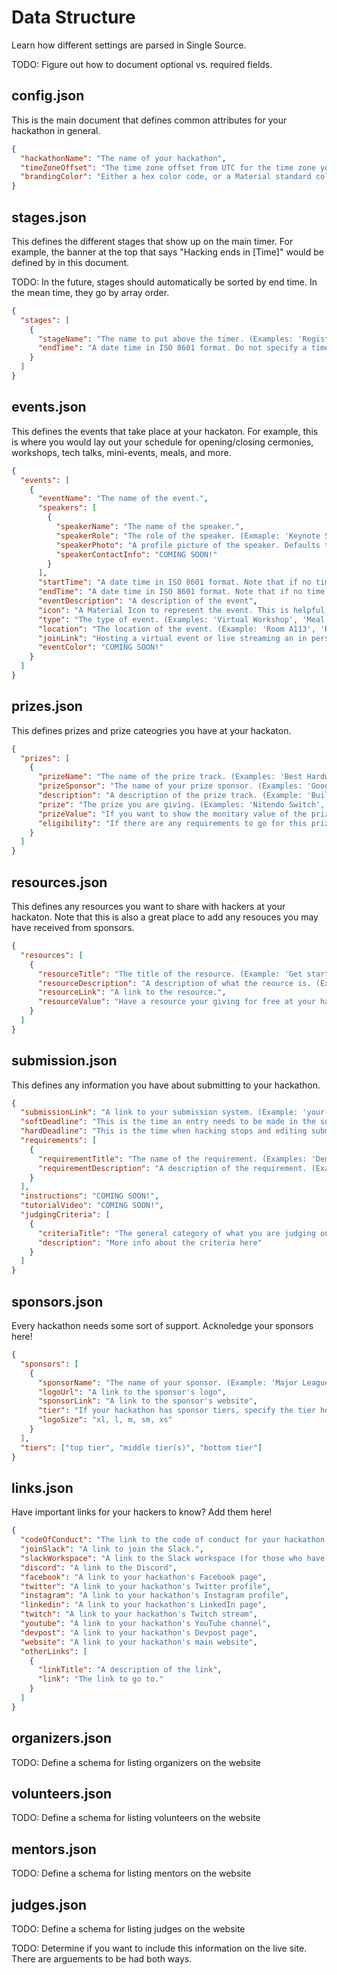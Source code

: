 # Data Structure

Learn how different settings are parsed in Single Source.

TODO: Figure out how to document optional vs. required fields.

## config.json

This is the main document that defines common attributes for your hackathon in general.

```json
{
  "hackathonName": "The name of your hackathon",
  "timeZoneOffset": "The time zone offset from UTC for the time zone you are in. Pay special attention to standard time vs. daylight saving time. (Examples: -4, 1, 9.5, '-4', '+1', '-4:00', '+1:00', '+9:30').",
  "brandingColor": "Either a hex color code, or a Material standard color (Example: 'Red' or 'Red[500]'). For more information, check out https://material.io/design/color/the-color-system.html#tools-for-picking-colors/"
}
```

## stages.json

This defines the different stages that show up on the main timer. For example, the banner at the top that says "Hacking ends in [Time]" would be defined by in this document.

TODO: In the future, stages should automatically be sorted by end time. In the mean time, they go by array order.

```json
{
  "stages": [
    {
      "stageName": "The name to put above the timer. (Examples: 'Registration Closes', 'Opening Cermoney Starts', 'Hacking Ends', 'Judging Starts', etc.).",
      "endTime": "A date time in ISO 8601 format. Do not specify a time zone, it defaults to the timezone declared in config.json. (Example: '2020-08-30T13:00')."
    }
  ]
}
```

## events.json

This defines the events that take place at your hackaton. For example, this is where you would lay out your schedule for opening/closing cermonies, workshops, tech talks, mini-events, meals, and more.

```json
{
  "events": [
    {
      "eventName": "The name of the event.",
      "speakers": [
        {
          "speakerName": "The name of the speaker.",
          "speakerRole": "The role of the speaker. (Exmaple: 'Keynote Speaker', 'Tech Talk Presenter', 'Moderater', 'Panalist', 'Facilitator', 'A/V Coordinator', 'Volunteer', etc.).",
          "speakerPhoto": "A profile picture of the speaker. Defaults to an avitar if not defined.",
          "speakerContactInfo": "COMING SOON!"
        }
      ],
      "startTime": "A date time in ISO 8601 format. Note that if no time zone is specified, it defaults to the timezone declared in config.json.",
      "endTime": "A date time in ISO 8601 format. Note that if no time zone is specified, it defaults to the timezone declared in config.json.",
      "eventDescription": "A description of the event",
      "icon": "A Material Icon to represent the event. This is helpful to mark the type of events via a symbol. Defaults to calendar_today if not defined. For more info on Material icons, check out https://material.io/resources/icons/?style=baseline",
      "type": "The type of event. (Examples: 'Virtual Workshop', 'Meal', 'Mini-Event', 'Virtual Networking', etc.).",
      "location": "The location of the event. (Example: 'Room A113', 'Registration Desk', 'Main Lobby', etc.).",
      "joinLink": "Hosting a virtual event or live streaming an in person event? Add the link here! Goes live to hackers 10 minutes before the scheduled start time",
      "eventColor": "COMING SOON!"
    }
  ]
}
```

## prizes.json

This defines prizes and prize cateogries you have at your hackaton.

```json
{
  "prizes": [
    {
      "prizeName": "The name of the prize track. (Examples: 'Best Hardware Hack', 'Most Creative Hack', '1st Place', etc.).",
      "prizeSponsor": "The name of your prize sponsor. (Examples: 'Google Cloud Platform', 'MLH', etc.).",
      "description": "A description of the prize track. (Example: 'Build something fun to remember the Summer with.').",
      "prize": "The prize you are giving. (Examples: 'Nitendo Switch', '$100 Amazon Gift Card', 'Inteview with a VC', etc.).",
      "prizeValue": "If you want to show the monitary value of the prize (say it is a free trial to something) add that here. (Example: '$79').",
      "eligibility": "If there are any requirements to go for this prize. (Examples: 'At least 50% of your team must be first time hackers', 'You must use Google Cloud Platform somewhere in your project', etc.)."
    }
  ]
}
```

## resources.json

This defines any resources you want to share with hackers at your hackaton. Note that this is also a great place to add any resouces you may have received from sponsors.

```json
{
  "resources": [
    {
      "resourceTitle": "The title of the resource. (Example: 'Get started with Machine Learning on Google Cloud Platform').",
      "resourceDescription": "A description of what the reource is. (Example: 'Start using machine learning in your project with no prior expirence. Learn about ML APIs that you can use out of the box, and AutoML to train your own with no programming required.').",
      "resourceLink": "A link to the resource.",
      "resourceValue": "Have a resource your giving for free at your hackathon (like a free domain name)? Add the value here!"
    }
  ]
}
```

## submission.json

This defines any information you have about submitting to your hackathon.

```json
{
  "submissionLink": "A link to your submission system. (Example: 'your-hackathon.devpost.com').",
  "softDeadline": "This is the time an entry needs to be made in the submission system.",
  "hardDeadline": "This is the time when hacking stops and editing submissions cuts off, and all new submissions may not be judged.",
  "requirements": [
    {
      "requirementTitle": "The name of the requirement. (Examples: 'Demo Video', 'Code Repository', etc.).",
      "requirementDescription": "A description of the requirement. (Examples: 'You must submit a public demo video showing your project in less than 2 minutes', 'Please submit a link to a GitHub repository containing your source code', etc.)."
    }
  ],
  "instructions": "COMING SOON!",
  "tutorialVideo": "COMING SOON!",
  "judgingCriteria": [
    {
      "criteriaTitle": "The general category of what you are judging on. (Example: 'Creativity', 'Technical Implementation', etc.).",
      "description": "More info about the criteria here"
    }
  ]
}
```

## sponsors.json

Every hackathon needs some sort of support. Acknoledge your sponsors here!

```json
{
  "sponsors": [
    {
      "sponsorName": "The name of your sponsor. (Example: 'Major League Hacking').",
      "logoUrl": "A link to the sponsor's logo",
      "sponsorLink": "A link to the sponsor's website",
      "tier": "If your hackathon has sponsor tiers, specify the tier here. Note, you also need to define the order of the tiers in the tiers list below.",
      "logoSize": "xl, l, m, sm, xs"
    }
  ],
  "tiers": ["top tier", "middle tier(s)", "bottom tier"]
}
```

## links.json

Have important links for your hackers to know? Add them here!

```json
{
  "codeOfConduct": "The link to the code of conduct for your hackathon. If no link is provided, defaults to the MLH code of Conduct",
  "joinSlack": "A link to join the Slack.",
  "slackWorkspace": "A link to the Slack workspace (for those who have already joined).",
  "discord": "A link to the Discord",
  "facebook": "A link to your hackathon's Facebook page",
  "twitter": "A link to your hackathon's Twitter profile",
  "instagram": "A link to your hackathon's Instagram profile",
  "linkedin": "A link to your hackathon's LinkedIn page",
  "twitch": "A link to your hackathon's Twitch stream",
  "youtube": "A link to your hackathon's YouTube channel",
  "devpost": "A link to your hackathon's Devpost page",
  "website": "A link to your hackathon's main website",
  "otherLinks": [
    {
      "linkTitle": "A description of the link",
      "link": "The link to go to."
    }
  ]
}
```

## organizers.json

TODO: Define a schema for listing organizers on the website

## volunteers.json

TODO: Define a schema for listing volunteers on the website

## mentors.json

TODO: Define a schema for listing mentors on the website

## judges.json

TODO: Define a schema for listing judges on the website

TODO: Determine if you want to include this information on the live site. There are arguements to be had both ways.
